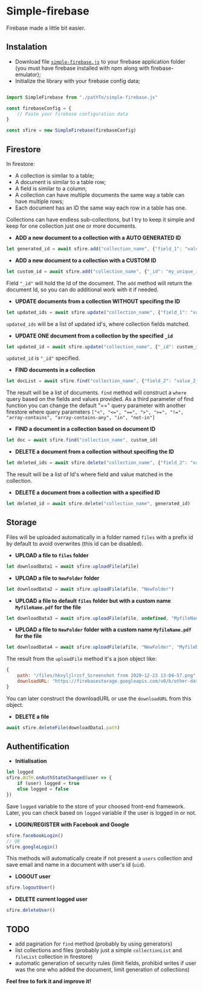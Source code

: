 # Simple-firebase
Firebase made a little bit easier. 


## Instalation

- Download file [`simple-firebase.js`](https://raw.githubusercontent.com/ClimenteA/simple-firebase/main/simple-firebase.js) to your firebase application folder (you must have firebase installed with npm along with firebase-emulator);
- Initialize the library with your firebase config data;

```js

import SimpleFirebase from "./pathTo/simple-firebase.js"

const firebaseConfig = {
    // Paste your firebase configuration data
}

const sfire = new SimpleFirebase(firebaseConfig)

```


## Firestore 

In firestore: 
- A collection is similar to a table;
- A document is similar to a table row;
- A field is similar to a column;
- A collection can have multiple documents the same way a table can have multiple rows;
- Each document has an ID the same way each row in a table has one.

Collections can have endless sub-collections, but I try to keep it simple and keep for one collection just one or more documents.


- **ADD a new document to a collection with a AUTO GENERATED ID**
```js
let generated_id = await sfire.add("collection_name", {"field_1": "value_1", "field_2": "value_2"})
```

- **ADD a new document to a collection with a CUSTOM ID**
```js
let custom_id = await sfire.add("collection_name", {"_id": "my_unique_id", "field_1": "value_1", "field_2": "value_2"})
```
Field `"_id"` will hold the Id of the document.
The `add` method will return the document Id, so you can do additional work with it if needed. 


- **UPDATE documents from a collection WITHOUT specifing the ID**
```js
let updated_ids = await sfire.update("collection_name", {"field_1": "value_1"}, {"field_1": "value_1_updated"})
```
`updated_ids` will be a list of updated id's, where collection fields matched.


- **UPDATE ONE document from a collection by the specified `_id`**
```js
let updated_id = await sfire.update("collection_name", {"_id": custom_id, "field_2": "value_2_updated"})
```
`updated_id` is `"_id"` specified.


- **FIND documents in a collection**     
```js   
let docList = await sfire.find("collection_name", {"field_2": "value_2_updated"})
```
The result will be a list of documents.
`find` method will construct a `where` query based on the fields and values provided.
As a third parameter of find function you can change the default "==" query parameter with another 
firestore where query parameters 
`["<", "<=", "==", ">", ">=", "!=", "array-contains", "array-contains-any", "in", "not-in"]`


- **FIND a document in a collection based on document ID**
```js
let doc = await sfire.find("collection_name", custom_id)
```

- **DELETE a document from a collection without specifing the ID**
```js
let deleted_ids = await sfire.delete("collection_name", {"field_2": "value_2_updated"})
```
The result will be a list of Id's where field and value matched in the collection.

- **DELETE a document from a collection with a specified ID**
```js
let deleted_id = await sfire.delete("collection_name", generated_id)
```


## Storage 

Files will be uploaded automatically in a folder named `files` with a prefix id by default to avoid overwrites (this id can be disabled).


- **UPLOAD a file to `files` folder**
```js
let downloadData1 = await sfire.uploadFile(afile)
```

- **UPLOAD a file to `NewFolder` folder**
```js
let downloadData2 = await sfire.uploadFile(afile, "NewFolder")
```

- **UPLOAD a file to default `files` folder but with a custom name `MyfileName.pdf` for the file**
```js
let downloadData3 = await sfire.uploadFile(afile, undefined, "MyfileName.pdf")
```

- **UPLOAD a file to `NewFolder` folder with a custom name `MyfileName.pdf` for the file**
```js
let downloadData4 = await sfire.uploadFile(afile, "NewFolder", "MyfileName.pdf", false)
```

The result from the `uploadFile` method it's a json object like:
```js
{
    path: "/files/hkvyljlrzcf_Screenshot from 2020-12-23 13-04-57.png", 
    downloadURL: "https://firebasestorage.googleapis.com/v0/b/other-data/token=etc"
}
```

You can later construct the downloadURL or use the `downloadURL` from this object.


- **DELETE a file** 
```js
await sfire.deleteFile(downloadData1.path)
```

## Authentification 

- **Initialisation**
```js
let logged
sfire.AUTH.onAuthStateChanged(user => {
    if (user) logged = true
    else logged = false 
})
```

Save `logged` variable to the store of your choosed front-end framework.
Later, you can check based on `logged` variable if the user is logged in or not.


- **LOGIN/REGISTER with Facebook and Google**
```js
sfire.facebookLogin() 
// OR
sfire.googleLogin()
```

This methods will automatically create if not present a `users` collection and save email and name in a document with user's id (`uid`).


- **LOGOUT user**
```js
sfire.logoutUser()
```

- **DELETE current logged user**
```js
sfire.deleteUser()
```


## TODO

- add pagination for `find` method (probably by using generators)
- list collections and files (probably just a simple `collectionList` and `fileList` collection in firestore)
- automatic generation of security rules (limit fields, prohibid writes if user was the one who added the document, limit generation of collections)

**Feel free to fork it and improve it!**

